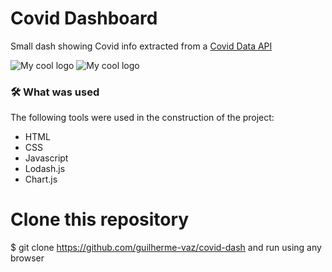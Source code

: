# Covid Dashboard
<p>Small dash showing Covid info extracted from a <a href="api.covid19api.com">Covid Data API</a></p>
<img src="https://i.imgur.com/AJOk0tH.png" alt="My cool logo"/>
<img src="https://i.imgur.com/ELurieA.png" alt="My cool logo"/>

### 🛠 What was used

The following tools were used in the construction of the project:

- HTML
- CSS
- Javascript 
- Lodash.js
- Chart.js

# Clone this repository
$ git clone <https://github.com/guilherme-vaz/covid-dash> and run using any browser
